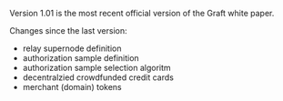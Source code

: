 Version 1.01 is the most recent official version of the Graft white paper.

Changes since the last version:
- relay supernode definition
- authorization sample definition
- authorization sample selection algoritm
- decentralzied crowdfunded credit cards
- merchant (domain) tokens
